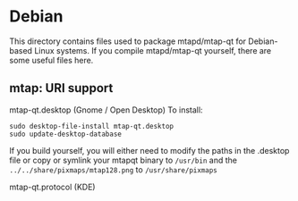 
Debian
====================
This directory contains files used to package mtapd/mtap-qt
for Debian-based Linux systems. If you compile mtapd/mtap-qt yourself, there are some useful files here.

## mtap: URI support ##


mtap-qt.desktop  (Gnome / Open Desktop)
To install:

	sudo desktop-file-install mtap-qt.desktop
	sudo update-desktop-database

If you build yourself, you will either need to modify the paths in
the .desktop file or copy or symlink your mtapqt binary to `/usr/bin`
and the `../../share/pixmaps/mtap128.png` to `/usr/share/pixmaps`

mtap-qt.protocol (KDE)


